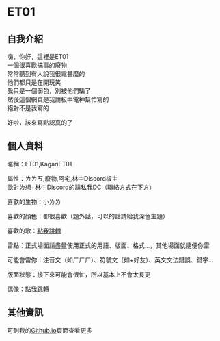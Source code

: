 # ET01  
## 自我介紹  
嗨，你好，這裡是ET01  
一個很喜歡搞事的廢物  
常常聽到有人說我很電甚麼的  
他們都只是在開玩笑  
我只是一個弱包，別被他們騙了  
然後這個網頁是我請板中電神幫忙寫的  
絕對不是我寫的  
  
好啦，該來寫點認真的了  



## 個人資料
暱稱：ET01,KagariET01  
  
屬性：ㄌㄌㄎ,廢物,阿宅,林中Discord板主  
歐對ㄌ想+林中Discord的請私我DC（聯絡方式在下方）  
  
喜歡的生物：小ㄌㄌ  
  
喜歡的顏色：都很喜歡（題外話，可以的話請給我深色主題）  
  
喜歡的歌：[點我跳轉](https://youtu.be/dQw4w9WgXcQ)  
  
雷點：正式場面請盡量使用正式的用語、版面、格式...，其他場面就隨便你雷  
  
可能會雷你：注音文（如ㄏㄏㄏ）、符號文（如+好友）、英文文法錯誤、錯字...  
  
版面狀態：接下來可能會很忙，所以基本上不會太長更  
  
偶像：[點我跳轉](https://youtu.be/yPYZpwSpKmA)  



## 其他資訊
可到我的[Github.io](https://kagariet01.github.io/about)頁面查看更多
<!--
**KagariET01/KagariET01** is a ✨ _special_ ✨ repository because its `README.md` (this file) appears on your GitHub profile.

Here are some ideas to get you started:

- 🔭 I’m currently working on ...
- 🌱 I’m currently learning ...
- 👯 I’m looking to collaborate on ...
- 🤔 I’m looking for help with ...
- 💬 Ask me about ...
- 📫 How to reach me: ...
- 😄 Pronouns: ...
- ⚡ Fun fact: ...
-->
